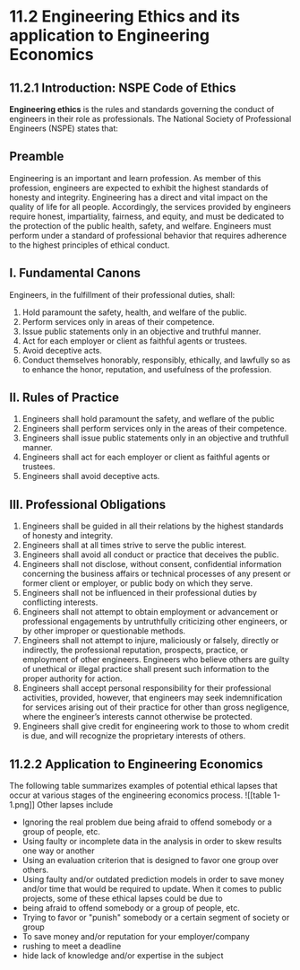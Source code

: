 # 11.2 Engineering Ethics and its application to Engineering Economics
## 11.2.1 Introduction: NSPE Code of Ethics
**Engineering ethics** is the rules and standards governing the conduct of engineers in their role as professionals. The National Society of Professional Engineers (NSPE) states that:

## Preamble
Engineering is an important and learn profession. As member of this profession, engineers are expected to exhibit the highest standards of honesty and integrity. Engineering has a direct and vital impact on the quality of life for all people. Accordingly, the services provided by engineers require honest, impartiality, fairness, and equity, and must be dedicated to the protection of the public health, safety, and welfare. Engineers must perform under a standard of professional behavior that requires adherence to the highest principles of ethical conduct.
## I. Fundamental Canons
Engineers, in the fulfillment of their professional duties, shall:
1. Hold paramount the safety, health, and welfare of the public.
2. Perform services only in areas of their competence.
3. Issue public statements only in an objective and truthful manner.
4. Act for each employer or client as faithful agents or trustees.
5. Avoid deceptive acts.
6. Conduct themselves honorably, responsibly, ethically, and lawfully so as to enhance the honor, reputation, and usefulness of the profession.
## II. Rules of Practice
1. Engineers shall hold paramount the safety, and weflare of the public
2. Engineers shall perform services only in the areas of their competence.
3. Engineers shall issue public statements only in an objective and truthfull manner.
4. Engineers shall act for each employer or client as faithful agents or trustees.
5. Engineers shall avoid deceptive acts.
## III. Professional Obligations
1. Engineers shall be guided in all their relations by the highest standards of honesty and integrity.
2. Engineers shall at all times strive to serve the public interest.
3. Engineers shall avoid all conduct or practice that deceives the public.
4. Engineers shall not disclose, without consent, confidential information concerning the business affairs or technical processes of any present or former client or employer, or public body on which they serve.
5. Engineers shall not be influenced in their professional duties by conflicting interests.
6. Engineers shall not attempt to obtain employment or advancement or professional engagements by untruthfully criticizing other engineers, or by other improper or questionable methods.
7. Engineers shall not attempt to injure, maliciously or falsely, directly or indirectly, the professional reputation, prospects, practice, or employment of other engineers. Engineers who believe others are guilty of unethical or illegal practice shall present such information to the proper authority for action.
8. Engineers shall accept personal responsibility for their professional activities, provided, however, that engineers may seek indemnification for services arising out of their practice for other than gross negligence, where the engineer’s interests cannot otherwise be protected.
9. Engineers shall give credit for engineering work to those to whom credit is due, and will recognize the proprietary interests of others.
## 11.2.2 Application to Engineering Economics
The following table summarizes examples of potential ethical lapses that occur at various stages of the engineering economics process.
![[table 1-1.png]]
Other lapses include
- Ignoring the real problem due being afraid to offend somebody or a group of people, etc.
- Using faulty or incomplete data in the analysis in order to skew results one way or another
- Using an evaluation criterion that is designed to favor one group over others.
- Using faulty and/or outdated prediction models in order to save money and/or time that would be required to update.
When it comes to public projects, some of these ethical lapses could be due to
- being afraid to offend somebody or a group of people, etc.
- Trying to favor or "punish" somebody or a certain segment of society or group
- To save money and/or reputation for your employer/company
- rushing to meet a deadline
- hide lack of knowledge and/or expertise in the subject